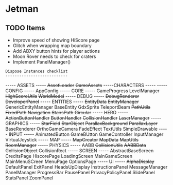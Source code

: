 # Jetman

TODO Items
----------

   - Improve speed of showing HiScore page
   - Glitch when wrapping map boundary
   - Add ABXY button hints for player actions
   - Moon Rover needs to check for craters
   - Implement PanelManager()


    Dispose Instances checklist
    ---------------------------

----- ASSETS -----
   ~~AssetLoader~~
   ~~GameAssets~~
-----CHARACTERS -----
-----CONFIG -----
   ~~AppConfig~~
----- CORE -----
   GameProgress
   ~~LevelManager~~
   ~~HighScoreUtils~~
   ~~WorldModel~~
----- DEBUG -----
   ~~DebugRenderer~~
   ~~DeveloperPanel~~
----- ENTITIES -----
   ~~EntityData~~
   ~~EntityManager~~
   GenericEntityManager
   BaseEntity
   GdxSprite
   TeleportBeam
   ~~PathUtils~~
   ~~FixedPath~~
   ~~Navigation~~
   ~~StairsPath~~
   ~~Circular~~
----- HERO -----
   ~~ActionButtonHandler~~
   ~~ButtonHandler~~
   ~~CollisionHandler~~
   ~~LaserManager~~
----- GRAPHICS -----
   ~~StarField~~
   ~~StarObject~~
   ~~ParallaxBackground~~
   ~~ParallaxLayer~~
   BaseRenderer
   OrthoGameCamera
   FadeEffect
   TextUtils
   SimpleDrawable
----- INPUT -----
   AnimatedButton
   GameBUtton
   GameController
   InputManager
   VirtualJoystick
----- MAP -----
   ~~MapCreator~~
   ~~MapData~~
   ~~MapUtils~~
   ~~RoomManager~~
----- PHYSICS -----
   AABB
   ~~CollisionUtils~~
   ~~AABBData~~
   ~~CollisionObject~~
   CollisionRect
----- SCREEN -----
   AbstractBaseScreen
   CreditsPage
   HiscorePage
   LoadingScreen
   MainGameScreen
   MainMenuSCreen
   MenuPage
   OptionsPage
----- UI -----
   ~~AlphaDisplay~~
   DefaultPanel
   ExitPanel
   HeadsUpDisplay
   InstructionsPanel
   MessageManager
   PanelManager
   ProgressBar
   PausePanel
   PrivacyPolicyPanel
   SlidePanel
   StatsPanel
   ZoomPanel





    
